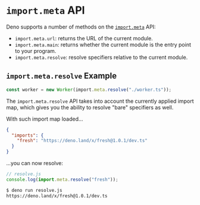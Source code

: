 # `import.meta` API

Deno supports a number of methods on the [`import.meta`](https://developer.mozilla.org/en-US/docs/Web/JavaScript/Reference/Operators/import.meta) API:

- `import.meta.url`: returns the URL of the current module.
- `import.meta.main`: returns whether the current module is the entry point to your program. 
- `import.meta.resolve`: resolve specifiers relative to the current module.

## `import.meta.resolve` Example

```ts
const worker = new Worker(import.meta.resolve("./worker.ts"));
```

The `import.meta.resolve` API takes into account the currently applied import map, which gives you the ability to resolve "bare" specifiers as well.

With such import map loaded...

```json
{
  "imports": {
    "fresh": "https://deno.land/x/fresh@1.0.1/dev.ts"
  }
}
```

...you can now resolve:

```js
// resolve.js
console.log(import.meta.resolve("fresh"));
```

```sh
$ deno run resolve.js
https://deno.land/x/fresh@1.0.1/dev.ts
```